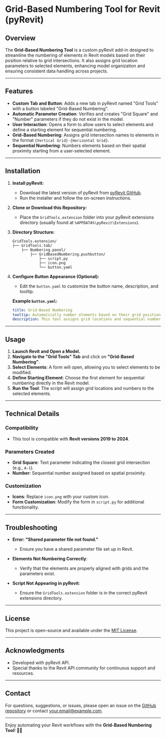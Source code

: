 
# Grid-Based Numbering Tool for Revit (pyRevit)

## Overview
The **Grid-Based Numbering Tool** is a custom pyRevit add-in designed to streamline the numbering of elements in Revit models based on their position relative to grid intersections. It also assigns grid location parameters to selected elements, enhancing model organization and ensuring consistent data handling across projects.

---

## Features

- **Custom Tab and Button**: Adds a new tab in pyRevit named "Grid Tools" with a button labeled "Grid-Based Numbering".
- **Automatic Parameter Creation**: Verifies and creates "Grid Square" and "Number" parameters if they do not exist in the model.
- **User Interaction**: Opens a form to allow users to select elements and define a starting element for sequential numbering.
- **Grid-Based Numbering**: Assigns grid intersection names to elements in the format `{Vertical Grid}-{Horizontal Grid}`.
- **Sequential Numbering**: Numbers elements based on their spatial proximity starting from a user-selected element.

---

## Installation

1. **Install pyRevit:**
   - Download the latest version of pyRevit from [pyRevit GitHub](https://github.com/eirannejad/pyRevit).
   - Run the installer and follow the on-screen instructions.

2. **Clone or Download this Repository:**
   - Place the `GridTools.extension` folder into your pyRevit extensions directory (usually found at `%APPDATA%\pyRevit\Extensions`).

3. **Directory Structure:**

   ```
   GridTools.extension/
   ├── GridTools.tab/
       ├── Numbering.panel/
           ├── GridBasedNumbering.pushbutton/
               ├── script.py
               ├── icon.png
               └── button.yaml
   ```

4. **Configure Button Appearance (Optional):**
   - Edit the `button.yaml` to customize the button name, description, and tooltip.

   **Example `button.yaml`:**
   ```yaml
   title: Grid-Based Numbering
   tooltip: Automatically number elements based on their grid position.
   description: This tool assigns grid locations and sequential numbers to selected elements.
   ```

---

## Usage

1. **Launch Revit and Open a Model.**
2. **Navigate to the "Grid Tools" Tab** and click on **"Grid-Based Numbering"**.
3. **Select Elements**: A form will open, allowing you to select elements to be modified.
4. **Define Starting Element**: Choose the first element for sequential numbering directly in the Revit model.
5. **Run the Tool**: The script will assign grid locations and numbers to the selected elements.

---

## Technical Details

### Compatibility
- This tool is compatible with **Revit versions 2019 to 2024**.

### Parameters Created
- **Grid Square**: Text parameter indicating the closest grid intersection (e.g., `A-1`).
- **Number**: Sequential number assigned based on spatial proximity.

### Customization
- **Icons**: Replace `icon.png` with your custom icon.
- **Form Customization**: Modify the form in `script.py` for additional functionality.

---

## Troubleshooting

- **Error: "Shared parameter file not found."**
  - Ensure you have a shared parameter file set up in Revit.

- **Elements Not Numbering Correctly**:
  - Verify that the elements are properly aligned with grids and the parameters exist.

- **Script Not Appearing in pyRevit**:
  - Ensure the `GridTools.extension` folder is in the correct pyRevit extensions directory.

---

## License

This project is open-source and available under the [MIT License](LICENSE).

---

## Acknowledgments

- Developed with pyRevit API.
- Special thanks to the Revit API community for continuous support and resources.

---

## Contact

For questions, suggestions, or issues, please open an issue on the [GitHub repository](https://github.com/your-repo/grid-tools) or contact [your.email@example.com](mailto:your.email@example.com).

---

Enjoy automating your Revit workflows with the **Grid-Based Numbering Tool**! 🚀📏

